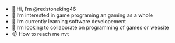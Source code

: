 - 👋 Hi, I’m @redstoneking46
- 👀 I’m interested in game programing an gaming as a whole
- 🌱 I’m currently learning software developement
- 💞️ I’m looking to collaborate on programming of games or website
- 📫 How to reach me nvt

<!---
redstoneking46/redstoneking46 is a ✨ special ✨ repository because its `README.md` (this file) appears on your GitHub profile.
You can click the Preview link to take a look at your changes.
--->
